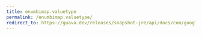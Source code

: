 ```yaml
---
title: enumbimap.valuetype
permalink: /enumbimap.valuetype/
redirect_to: https://guava.dev/releases/snapshot-jre/api/docs/com/google/common/collect/EnumBiMap.html#valueType--
---
```

